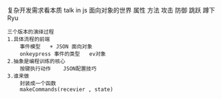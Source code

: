 复杂开发需求看本质
    talk in js  面向对象的世界
    属性    方法
    攻击    防御    跳跃    蹲下    Ryu

    三个版本的演绎过程
    1.具体流程的前端
        事件模型   + JSON 面向对象
        onkeypress 事件的类型   ev对象
    2.抽象是编程训练的核心
        按键执行动作    JSON配置技巧
    3.谁来做
        封装成一个函数
        makeCommands(recevier , state)



